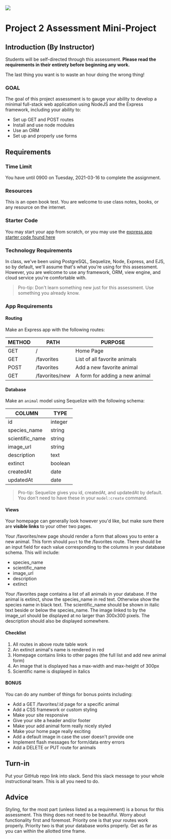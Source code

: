 <img src="https://i.imgur.com/sX12DTc.png">

# Project 2 Assessment Mini-Project

## Introduction (By Instructor)

Students will be self-directed through this assessment. **Please read the requirements in their entirety before beginning any work.**

The last thing you want is to waste an hour doing the wrong thing!

### GOAL

The goal of this project assessment is to gauge your ability to develop a minimal full-stack web application using NodeJS and the Express framework, including your ability to:

- Set up GET and POST routes
- Install and use node modules
- Use an ORM
- Set up and properly use forms

## Requirements

### Time Limit

You have until 0900 on Tuesday, 2021-03-16 to complete the assignment.

### Resources

This is an open book test. You are welcome to use class notes, books, or any resource on the internet.

### Starter Code

You may start your app from scratch, or you may use the [express app starter code found here](https://github.com/WDI-SEA/p2-retake-starter-code/tree/master)

### Technology Requirements

In class, we've been using PostgreSQL, Sequelize, Node, Express, and EJS, so by default, we'll assume that's what you're using for this assessment. However, you are welcome to use any framework, ORM, view engine, and cloud service you're comfortable with.

> Pro-tip: Don't learn something new just for this assessment. Use something you already know.

### App Requirements

#### Routing

Make an Express app with the following routes:

| METHOD | PATH           | PURPOSE                        |
| ------ | -------------- | ------------------------------ |
| GET    | /              | Home Page                      |
| GET    | /favorites     | List of all favorite animals   |
| POST   | /favorites     | Add a new favorite animal      |
| GET    | /favorites/new | A form for adding a new animal |

#### Database

Make an `animal` model using Sequelize with the following schema:

| COLUMN          | TYPE    |
| --------------- | ------- |
| id              | integer |
| species_name    | string  |
| scientific_name | string  |
| image_url       | string  |
| description     | text    |
| extinct         | boolean |
| createdAt       | date    |
| updatedAt       | date    |

> Pro-tip: Sequelize gives you id, createdAt, and updatedAt by default. You don't need to have these in your `model:create` command.

#### Views

Your homepage can generally look however you'd like, but make sure there are **visible links** to your other two pages.

Your /favorites/new page should render a form that allows you to enter a new animal. This form should `post` to the /favorites route. There should be an input field for each value corresponding to the columns in your database schema. This will include:

- species_name
- scientific_name
- image_url
- description
- extinct

Your /favorites page contains a list of all animals in your database. If the animal is extinct, show the species_name in red text. Otherwise show the species name in black text. The scientific_name should be shown in italic text beside or below the species_name. The image linked to by the image_url should be displayed at no larger than 300x300 pixels. The description should also be displayed somewhere.

#### Checklist

1. All routes in above route table work
2. An extinct animal's name is rendered in red
3. Homepage contains links to other pages (the full list and add new animal form)
4. An image that is displayed has a max-width and max-height of 300px
5. Scientific name is displayed in italics

#### BONUS

You can do any number of things for bonus points including:

- Add a GET /favorites/:id page for a specific animal
- Add a CSS framework or custom styling
- Make your site responsive
- Give your site a header and/or footer
- Make your add animal form really nicely styled
- Make your home page really exciting
- Add a default image in case the user doesn't provide one
- Implement flash messages for form/data entry errors
- Add a DELETE or PUT route for animals

## Turn-in

Put your GitHub repo link into slack. Send this slack message to your whole instructional team. This is all you need to do.

## Advice

Styling, for the most part (unless listed as a requirement) is a bonus for this assessment. This thing does not need to be beautiful. Worry about functionality first and foremost. Priority one is that your routes work properly. Priority two is that your database works properly. Get as far as you can within the allotted time frame.
